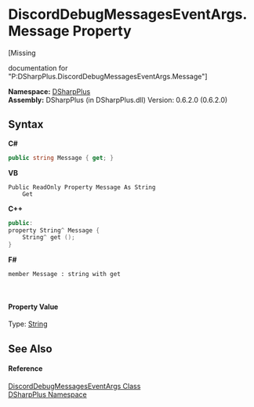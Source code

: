 # DiscordDebugMessagesEventArgs.Message Property 
 

\[Missing <summary> documentation for "P:DSharpPlus.DiscordDebugMessagesEventArgs.Message"\]

**Namespace:**&nbsp;<a href="503971eb-de5e-a570-9922-de9500a9b1cc">DSharpPlus</a><br />**Assembly:**&nbsp;DSharpPlus (in DSharpPlus.dll) Version: 0.6.2.0 (0.6.2.0)

## Syntax

**C#**<br />
``` C#
public string Message { get; }
```

**VB**<br />
``` VB
Public ReadOnly Property Message As String
	Get
```

**C++**<br />
``` C++
public:
property String^ Message {
	String^ get ();
}
```

**F#**<br />
``` F#
member Message : string with get

```

<br />

#### Property Value
Type: <a href="http://msdn2.microsoft.com/en-us/library/s1wwdcbf" target="_blank">String</a>

## See Also


#### Reference
<a href="30bf4e06-e440-bf19-91e7-388114407923">DiscordDebugMessagesEventArgs Class</a><br /><a href="503971eb-de5e-a570-9922-de9500a9b1cc">DSharpPlus Namespace</a><br />